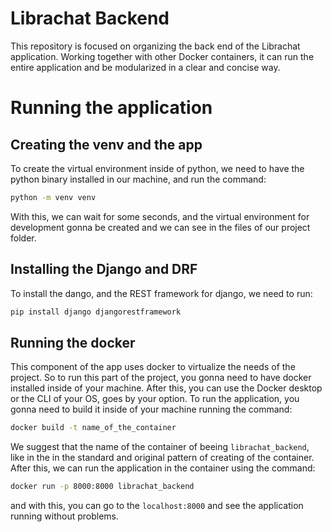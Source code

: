 # Librachat Backend
This repository is focused on organizing the back end of the Librachat application.
Working together with other Docker containers, it can run the entire application and
be modularized in a clear and concise way.


# Running the application

## Creating the venv and the app
To create the virtual environment inside of python, we need to have 
the python binary installed in our machine, and run the 
command:

```bash
python -m venv venv
```

With this, we can wait for some seconds, and the virtual environment
for development gonna be created and we can see in the files of our 
project folder.

## Installing the Django and DRF
To install the dango, and the REST framework for django, we need to run:

```bash
pip install django djangorestframework
```

## Running the docker
This component of the app uses docker to virtualize the needs of the project. So to run 
this part of the project, you gonna need to have docker installed inside of your machine.
After this, you can use the Docker desktop or the CLI of your OS, goes by your option.
To run the application, you gonna need to build it inside of your machine running the 
command:

```bash
docker build -t name_of_the_container
```

We suggest that the name of the container of beeing `librachat_backend`, like in the 
in the standard and original pattern of creating of the container.
After this, we can run the application in the container using the
command:

```bash
docker run -p 8000:8000 librachat_backend
```

and with this, you can go to the `localhost:8000` and see the application running without problems.